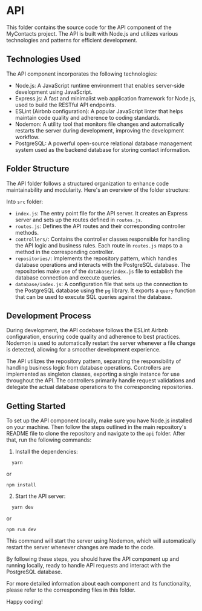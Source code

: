 # API

This folder contains the source code for the API component of the MyContacts project. The API is built with Node.js and utilizes various technologies and patterns for efficient development.

## Technologies Used

The API component incorporates the following technologies:

- Node.js: A JavaScript runtime environment that enables server-side development using JavaScript.
- Express.js: A fast and minimalist web application framework for Node.js, used to build the RESTful API endpoints.
- ESLint (Airbnb configuration): A popular JavaScript linter that helps maintain code quality and adherence to coding standards.
- Nodemon: A utility tool that monitors file changes and automatically restarts the server during development, improving the development workflow.
- PostgreSQL: A powerful open-source relational database management system used as the backend database for storing contact information.

## Folder Structure

The API folder follows a structured organization to enhance code maintainability and modularity. Here's an overview of the folder structure:

Into `src` folder:

- `index.js`: The entry point file for the API server. It creates an Express server and sets up the routes defined in `routes.js`.
- `routes.js`: Defines the API routes and their corresponding controller methods.
- `controllers/`: Contains the controller classes responsible for handling the API logic and business rules. Each route in `routes.js` maps to a method in the corresponding controller.
- `repositories/`: Implements the repository pattern, which handles database operations and interacts with the PostgreSQL database. The repositories make use of the `database/index.js` file to establish the database connection and execute queries.
- `database/index.js`: A configuration file that sets up the connection to the PostgreSQL database using the `pg` library. It exports a `query` function that can be used to execute SQL queries against the database.

## Development Process

During development, the API codebase follows the ESLint Airbnb configuration, ensuring code quality and adherence to best practices. Nodemon is used to automatically restart the server whenever a file change is detected, allowing for a smoother development experience.

The API utilizes the repository pattern, separating the responsibility of handling business logic from database operations. Controllers are implemented as singleton classes, exporting a single instance for use throughout the API. The controllers primarily handle request validations and delegate the actual database operations to the corresponding repositories.

## Getting Started

To set up the API component locally, make sure you have Node.js installed on your machine. Then follow the steps outlined in the main repository's README file to clone the repository and navigate to the `api` folder. After that, run the following commands:

1. Install the dependencies:

 ```shell
   yarn
   ```

  or

   ```shell
   npm install
   ```

2. Start the API server:

 ```shell
   yarn dev
   ```

  or

   ```shell
   npm run dev
   ```

This command will start the server using Nodemon, which will automatically restart the server whenever changes are made to the code.

By following these steps, you should have the API component up and running locally, ready to handle API requests and interact with the PostgreSQL database.

For more detailed information about each component and its functionality, please refer to the corresponding files in this folder.

Happy coding!
